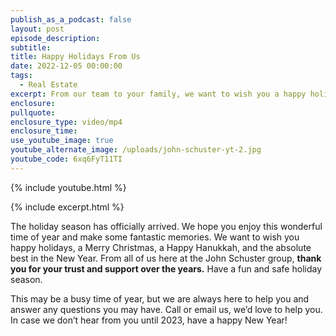 ```yaml
---
publish_as_a_podcast: false
layout: post
episode_description:
subtitle:
title: Happy Holidays From Us
date: 2022-12-05 00:00:00
tags:
  - Real Estate
excerpt: From our team to your family, we want to wish you a happy holiday season.
enclosure:
pullquote:
enclosure_type: video/mp4
enclosure_time:
use_youtube_image: true
youtube_alternate_image: /uploads/john-schuster-yt-2.jpg
youtube_code: 6xq6FyT11TI
---
```

{% include youtube.html %}

{% include excerpt.html %}

The holiday season has officially arrived. We hope you enjoy this wonderful time of year and make some fantastic memories. We want to wish you happy holidays, a Merry Christmas, a Happy Hanukkah, and the absolute best in the New Year. From all of us here at the John Schuster group, **thank you for your trust and support over the years.** Have a fun and safe holiday season.&nbsp;

This may be a busy time of year, but we are always here to help you and answer any questions you may have. Call or email us, we’d love to help you. In case we don’t hear from you until 2023, have a happy New Year\!